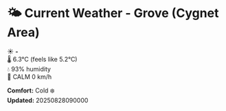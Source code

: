 # 🌤️ Current Weather - Grove (Cygnet Area)

☀️ **-**  
🌡️ 6.3°C (feels like 5.2°C)  
💧 93% humidity  
💨 CALM 0 km/h  

**Comfort:** Cold ❄️  
**Updated:** 20250828090000
